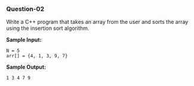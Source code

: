 ### Question-02

Write a C++ program that takes an array from the user and sorts the array using the insertion sort algorithm.

**Sample Input:**

```
N = 5
arr[] = {4, 1, 3, 9, 7}
```

**Sample Output:**

```
1 3 4 7 9
```
